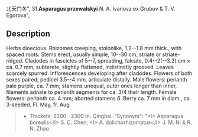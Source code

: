 北天门冬",
31.**Asparagus przewalskyi** N. A. Ivanova ex Grubov & T. V. Egorova",

## Description
Herbs dioecious. Rhizomes creeping, stolonlike, 1.2--1.8 mm thick., with spaced roots. Stems erect, usually simple, 10--30 cm, striate or striate-ridged. Cladodes in fascicles of 5--7, spreading, falcate, 0.4--2(--3.2) cm × ca. 0.7 mm, subterete, slightly flattened, indistinctly grooved. Leaves scarcely spurred. Inflorescences developing after cladodes. Flowers of both sexes paired; pedicel 3.5--4 mm, articulate distally. Male flowers: perianth pale purple, ca. 7 mm; stamens unequal, outer ones longer than inner, filaments adnate to perianth segments for ca. 3/4 their length. Female flowers: perianth ca. 4 mm; aborted stamens 6. Berry ca. 7 mm in diam., ca. 3-seeded. Fl. May, fr. Aug.

> * Thickets; 2200--2300 m. Qinghai.
  "Synonym": "&lt;I&gt; Asparagus borealis&lt;/I&gt; S. C. Chen; &lt;I&gt; A. dolichorhizomatus&lt;/I&gt; J. M. Ni &amp; R. N. Zhao.
